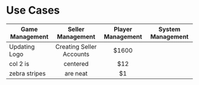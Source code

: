 <!-- TITLE: Use Cases -->
<!-- SUBTITLE: Most likely Use Cases when operating your Lottery or Raffle -->

# Use Cases


| Game Management           | Seller Management           | Player Management  |  System Management|
| -------------------------------------------------------------- |:-------------:|:-----:|:-----:|
| Updating Logo    | Creating Seller Accounts | $1600 |   |
| col 2 is      | centered      |   $12 |    |
| zebra stripes | are neat      |    $1 |   |